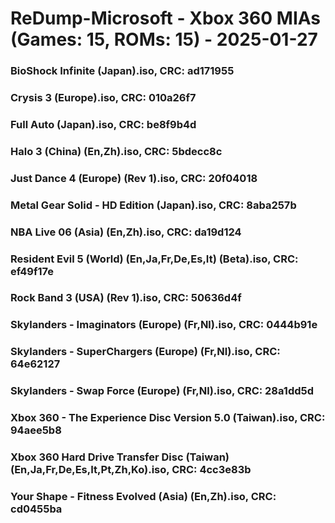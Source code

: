 # ReDump-Microsoft - Xbox 360 MIAs (Games: 15, ROMs: 15) - 2025-01-27
### BioShock Infinite (Japan).iso, CRC: ad171955
### Crysis 3 (Europe).iso, CRC: 010a26f7
### Full Auto (Japan).iso, CRC: be8f9b4d
### Halo 3 (China) (En,Zh).iso, CRC: 5bdecc8c
### Just Dance 4 (Europe) (Rev 1).iso, CRC: 20f04018
### Metal Gear Solid - HD Edition (Japan).iso, CRC: 8aba257b
### NBA Live 06 (Asia) (En,Zh).iso, CRC: da19d124
### Resident Evil 5 (World) (En,Ja,Fr,De,Es,It) (Beta).iso, CRC: ef49f17e
### Rock Band 3 (USA) (Rev 1).iso, CRC: 50636d4f
### Skylanders - Imaginators (Europe) (Fr,Nl).iso, CRC: 0444b91e
### Skylanders - SuperChargers (Europe) (Fr,Nl).iso, CRC: 64e62127
### Skylanders - Swap Force (Europe) (Fr,Nl).iso, CRC: 28a1dd5d
### Xbox 360 - The Experience Disc Version 5.0 (Taiwan).iso, CRC: 94aee5b8
### Xbox 360 Hard Drive Transfer Disc (Taiwan) (En,Ja,Fr,De,Es,It,Pt,Zh,Ko).iso, CRC: 4cc3e83b
### Your Shape - Fitness Evolved (Asia) (En,Zh).iso, CRC: cd0455ba
